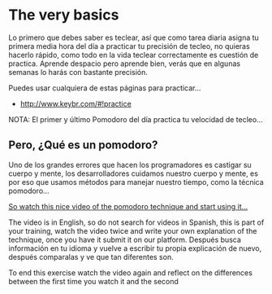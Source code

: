 
# The very basics

Lo primero que debes saber es teclear, así que como tarea diaria asigna tu primera media hora del día a practicar tu precisión de tecleo, no quieras  hacerlo rápido, como todo en la vida teclear correctamente es cuestión de practica. Aprende despacio pero aprende bien, verás que en algunas semanas lo harás con bastante precisión.

Puedes usar cualquiera de estas páginas para practicar...

- http://www.keybr.com/#!practice
<!-- <Desarrollar la propia en español y añadir otras -->

NOTA: El primer y último Pomodoro del día practica tu velocidad de tecleo…

## Pero, ¿Qué es un pomodoro?


Uno de los grandes errores que hacen los programadores es castigar su cuerpo y mente, los desarrolladores cuidamos nuestro cuerpo y mente, es por eso que usamos métodos para manejar nuestro tiempo, como la técnica pomodoro...

[So watch this nice video of the pomodoro technique and start using it...](http://pomodorotechnique.com/)

The video is in English, so do not search for videos in Spanish, this is part of your training, watch the video twice and write your own explanation of the technique, once you have it submit it on our platform. Después busca información en tu idioma y vuelve a escribir tu propia explicación de nuevo, después comparalas y ve que tan diferentes son.

To end this exercise watch the video again and reflect on the differences between the first time you watch it and the second
